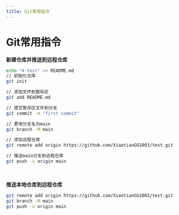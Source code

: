 ```yaml
---
title: Git常用指令
---
```


# Git常用指令

<!-- more -->

**新建仓库并推送到远程仓库**

```bash
echo "# test" >> README.md
// 初始化仓库
git init

// 添加文件到暂存区
git add README.md

// 提交暂存区文件到分支
git commit -m "first commit"

// 更改分支名为main
git branch -M main

// 添加远程仓库
git remote add origin https://github.com/XiaotianGG1003/test.git

// 推送main分支到远程仓库
git push -u origin main
```

<br />

**推送本地仓库到远程仓库**

```bash
git remote add origin https://github.com/XiaotianGG1003/test.git
git branch -M main
git push -u origin main
```
